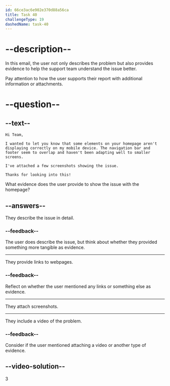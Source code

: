 ```yaml
---
id: 66ce3ac6e902e370d88a56ca
title: Task 40
challengeType: 19
dashedName: task-40
---
```

# --description--

In this email, the user not only describes the problem but also provides evidence to help the support team understand the issue better. 

Pay attention to how the user supports their report with additional information or attachments.

# --question--

## --text--

`Hi Team,`

`I wanted to let you know that some elements on your homepage aren't displaying correctly on my mobile device. The navigation bar and footer seem to overlap and haven't been adapting well to smaller screens.`

`I've attached a few screenshots showing the issue.`

`Thanks for looking into this!`

What evidence does the user provide to show the issue with the homepage?

## --answers--

They describe the issue in detail.

### --feedback--

The user does describe the issue, but think about whether they provided something more tangible as evidence.

---

They provide links to webpages.

### --feedback--

Reflect on whether the user mentioned any links or something else as evidence.

---

They attach screenshots.

---

They include a video of the problem.

### --feedback--

Consider if the user mentioned attaching a video or another type of evidence.
  
## --video-solution--

3
